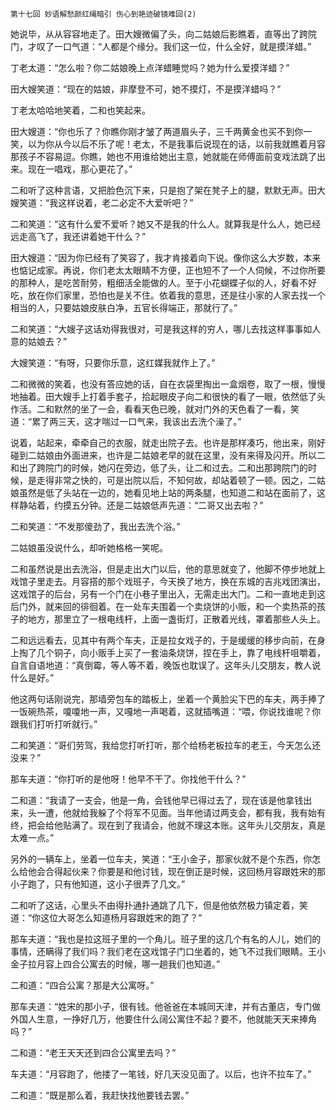     第十七回 妙语解愁颜红绳暗引 伤心到艳迹破镜难回(2) 

   她说毕，从从容容地走了。田大嫂微偏了头，向二姑娘后影瞧着，直等出了跨院门，才叹了一口气道：“人都是个缘分。我们这一位，什么全好，就是摸洋蜡。”

   丁老太道：“怎么啦？你二姑娘晚上点洋蜡睡觉吗？她为什么爱摸洋蜡？”

   田大嫂笑道：“现在的姑娘，非摩登不可，她不摸灯，不是摸洋蜡吗？”

   丁老太哈哈地笑着，二和也笑起来。

   田大嫂道：“你也乐了？你瞧你刚才皱了两道眉头子，三千两黄金也买不到你一笑，以为你从今以后不乐了呢！老太，不是我事后说现在的话，以前我就瞧着月容那孩子不容易逗。你瞧，她也不用谁给她出主意，她就能在师傅面前变戏法跳了出来。现在一唱戏，那心更花了。”

   二和听了这种言语，又把脸色沉下来，只是抱了架在凳子上的腿，默默无声。田大嫂笑道：“我这样说着，老二必定不大爱听吧？”

   二和笑道：“这有什么爱不爱听？她又不是我的什么人。就算我是什么人，她已经远走高飞了，我还讲着她干什么？”

   田大嫂道：“因为你已经有了笑容了，我才肯接着向下说。像你这么大岁数，本来也惦记成家。再说，你们老太太眼睛不方便，正也短不了一个人伺候，不过你所要的那种人，是吃苦耐劳，粗细活全能做的人。至于小花蝴蝶子似的人，好看不好吃，放在你们家里，恐怕也是关不住。依着我的意思，还是往小家的人家去找一个相当的人，只要姑娘皮肤白净，五官长得端正，那就行了。”

   二和笑道：“大嫂子这话劝得我很对，可是我这样的穷人，哪儿去找这样事事如人意的姑娘去？”

   大嫂笑道：“有呀，只要你乐意，这红媒我就作上了。”

   二和微微的笑着，也没有答应她的话，自在衣袋里掏出一盒烟卷，取了一根，慢慢地抽着。田大嫂手上打着手套子，拾起眼皮子向二和很快的看了一眼，依然低了头作活。二和默然的坐了一会，看看天色已晚，就对门外的天色看了一看，笑道：“累了两三天，这才喘过一口气来，我该出去洗个澡了。”

   说着，站起来，牵牵自己的衣服，就走出院子去。也许是那样凑巧，他出来，刚好碰到二姑娘由外面进来，也许是二姑娘老早的就在这里，没有来得及闪开。所以二和出了跨院门的时候，她闪在旁边，低了头，让二和过去。二和出那跨院门的时候，是走得非常之快的，可是出院以后，不知何故，却站着顿了一顿。因之，二姑娘虽然是低了头站在一边的，她看见地上站的两条腿，也知道二和站在面前了，这样静站着，约摸五分钟。还是二姑娘低声先道：“二哥又出去啦？”

   二和笑道：“不发那傻劲了，我出去洗个浴。”

   二姑娘虽没说什么，却听她格格一笑呢。

   二和虽然说是出去洗浴，但是走出大门以后，他的意思就变了，他脚不停步地就上戏馆子里走去。月容搭的那个戏班子，今天换了地方，换在东城的吉兆戏团演出，这戏馆子的后台，另有一个门在小巷子里出入，无需走出大门。二和一直地走到这后门外，就来回的徘徊着。在一处车夫围着一个卖烧饼的小贩，和一个卖热茶的孩子的地方，那里立了一根电线杆，上面一盏街灯，正散着光线，罩着那些人头上。

   二和远远看去，见其中有两个车夫，正是拉女戏子的，于是缓缓的移步向前，在身上掏了几个铜子，向小贩手上买了一套油条烧饼，捏在手上，靠了电线杆咀嚼着，自言自语地道：“真倒霉，等人等不着，晚饭也耽误了。这年头儿交朋友，教人说什么是好。”

   他这两句话刚说完，那墙旁包车的踏板上，坐着一个黄脸尖下巴的车夫，两手捧了一饭碗热茶，嗄嗄地一声，又嘎地一声喝着，这就插嘴道：“喂，你说找谁呢？你跟我们打听打听就行。”

   二和笑道：“哥们劳驾，我给您打听打听，那个给杨老板拉车的老王，今天怎么还没来？”

   那车夫道：“你打听的是他呀！他早不干了。你找他干什么？”

   二和道：“我请了一支会，他是一角，会钱他早已得过去了，现在该是他拿钱出来，头一遭，他就给我躲了个将军不见面。当年他请过两支会，都有我，我有始有终，把会给他贴满了。现在到了我请会，他就不理这本账。这年头儿交朋友，真是太难一点。”

   另外的一辆车上，坐着一位车夫，笑道：“王小金子，那家伙就不是个东西，你怎么给他会合得起伙来？你要是和他讨钱，现在倒正是时候，这回杨月容跟姓宋的那小子跑了，只有他知道，这小子很弄了几文。”

   二和听了这话，心里头不由得扑通扑通跳了几下，但是他依然极力镇定着，笑道：“你这位大哥怎么知道杨月容跟姓宋的跑了？”

   那车夫道：“我也是拉这班子里的一个角儿。班子里的这几个有名的人儿，她们的事情，还瞒得了我们吗？我们老在这戏馆子门口坐着的，她飞不过我们眼睛。王小金子拉月容上四合公寓去的时候，哪一趟我们也知道。”

   二和道：“四合公寓？那是大公寓呀。”

   那车夫道：“姓宋的那小子，很有钱。他爸爸在本城同天津，并有古董店，专门做外国人生意，一挣好几万，他要住什么阔公寓住不起？要不，他就能天天来捧角吗？”

   二和道：“老王天天还到四合公寓里去吗？”

   车夫道：“月容跑了，他搂了一笔钱，好几天没见面了。以后，也许不拉车了。”

   二和道：“既是那么着，我赶快找他要钱去罢。”

